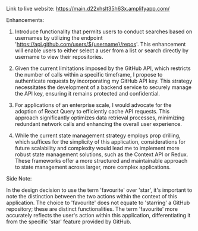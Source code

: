 Link to live website: https://main.d22xhslt35h63x.amplifyapp.com/

Enhancements:

1. Introduce functionality that permits users to conduct searches based on usernames by utilizing the endpoint 'https://api.github.com/users/${username}/repos'. This enhancement will enable users to either select a user from a list or search directly by username to view their repositories.

2. Given the current limitations imposed by the GitHub API, which restricts the number of calls within a specific timeframe, I propose to authenticate requests by incorporating my GitHub API key. This strategy necessitates the development of a backend service to securely manage the API key, ensuring it remains protected and confidential.

3. For applications of an enterprise scale, I would advocate for the adoption of React Query to efficiently cache API requests. This approach significantly optimizes data retrieval processes, minimizing redundant network calls and enhancing the overall user experience.

4. While the current state management strategy employs prop drilling, which suffices for the simplicity of this application, considerations for future scalability and complexity would lead me to implement more robust state management solutions, such as the Context API or Redux. These frameworks offer a more structured and maintainable approach to state management across larger, more complex applications.

Side Note:

In the design decision to use the term 'favourite' over 'star', it's important to note the distinction between the two actions within the context of this application. The choice to 'favourite' does not equate to 'starring' a GitHub repository; these are distinct functionalities. The term 'favourite' more accurately reflects the user's action within this application, differentiating it from the specific 'star' feature provided by GitHub.
